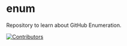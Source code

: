 # enum
Repository to learn about GitHub Enumeration.










































































































[![Contributors](https://img.shields.io/badge/Contributors-3-brightgreen)](https://github.com/EurydiceCorp/enum/graphs/contributors)
